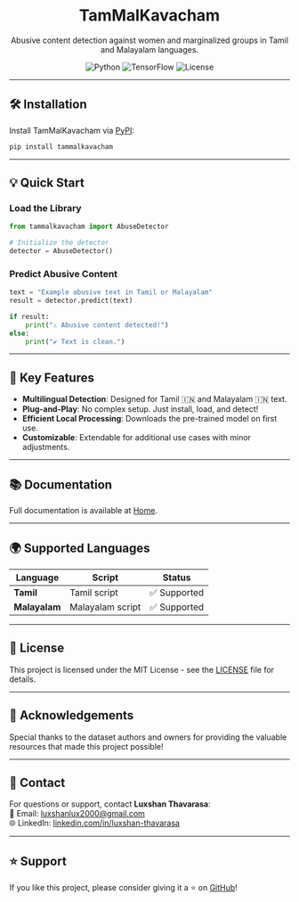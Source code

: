 <div align="center">
    <h1>
    TamMalKavacham
    </h1>
    <p>
      Abusive content detection against women and marginalized groups in Tamil and Malayalam languages.
    </p>
</div>

<div align="center">
  <img src="https://img.shields.io/pypi/pyversions/tammalkavacham?logo=python&logoColor=white" alt="Python" />
  <img src="https://img.shields.io/badge/TensorFlow-%20-orange?logo=tensorflow&logoColor=white" alt="TensorFlow" />
  <img src="https://img.shields.io/github/license/Luxshan2000/tammalkavacham?logo=open-source-initiative&logoColor=white" alt="License" />
</div>

---

## 🛠️ Installation  

Install TamMalKavacham via [PyPI](https://pypi.org/project/tammalkavacham):  
```bash
pip install tammalkavacham
```  

---

## 💡 Quick Start  

### Load the Library  
```python
from tammalkavacham import AbuseDetector

# Initialize the detector
detector = AbuseDetector()
```

### Predict Abusive Content  
```python
text = "Example abusive text in Tamil or Malayalam"
result = detector.predict(text)

if result:
    print("⚠️ Abusive content detected!")
else:
    print("✔️ Text is clean.")
```  

---

## 🚀 Key Features  
- **Multilingual Detection**: Designed for Tamil 🇮🇳 and Malayalam 🇮🇳 text.  
- **Plug-and-Play**: No complex setup. Just install, load, and detect!  
- **Efficient Local Processing**: Downloads the pre-trained model on first use.  
- **Customizable**: Extendable for additional use cases with minor adjustments.  

---

## 📚 Documentation  

Full documentation is available at [Home](https://yourusername.github.io/tammalkavacham).  

---

## 🌍 Supported Languages  

| Language     | Script          | Status       |  
|--------------|-----------------|--------------|  
| **Tamil**    | Tamil script    | ✅ Supported |  
| **Malayalam**| Malayalam script| ✅ Supported |  

---

## 📄 License  
This project is licensed under the MIT License - see the [LICENSE](LICENSE) file for details.  

---

## 🙌 Acknowledgements  

Special thanks to the dataset authors and owners for providing the valuable resources that made this project possible!

---

## 📧 Contact  

For questions or support, contact **Luxshan Thavarasa**:  
📧 Email: [luxshanlux2000@gmail.com](mailto:luxshanlux2000@gmail.com)  
🌐 LinkedIn: [linkedin.com/in/luxshan-thavarasa](https://www.linkedin.com/in/luxshan-thavarasa)  

---  

## ⭐ Support  

If you like this project, please consider giving it a ⭐ on [GitHub](https://github.com/yourusername/tammalkavacham)!  
